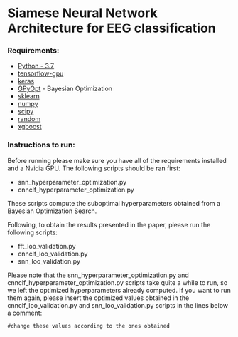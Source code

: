 # Siamese Neural Network Architecture for EEG classification

### Requirements:
* [Python - 3.7]
* [tensorflow-gpu]
* [keras]
* [GPyOpt] - Bayesian Optimization
* [sklearn]
* [numpy]
* [scipy]
* [random]
* [xgboost]

### Instructions to run:
Before running please make sure you have all of the requirements  installed and a Nvidia GPU.
The following scripts should be ran first: 
* snn_hyperparameter_optimization.py
* cnnclf_hyperparameter_optimization.py

These scripts compute the suboptimal hyperparameters obtained from a Bayesian Optimization Search.

Following, to obtain the results presented in the paper, please run the following scripts: 
* fft_loo_validation.py
* cnnclf_loo_validation.py
* snn_loo_validation.py

Please note that the snn_hyperparameter_optimization.py and cnnclf_hyperparameter_optimization.py scripts take quite a while to run, so we left the optimized hyperparameters already computed. If you want to run them again, please insert the optimized values obtained in the cnnclf_loo_validation.py and snn_loo_validation.py scripts in the lines below a comment: 

```
#change these values according to the ones obtained
```

[Python - 3.7]: https://www.python.org/downloads/release/python-370/
[tensorflow-gpu]: https://www.tensorflow.org/install/gpu
[keras]: https://keras.io/
[GPyOpt]: https://sheffieldml.github.io/GPyOpt/
[sklearn]: https://pypi.org/project/scikit-learn/
[numpy]: https://pypi.org/project/numpy/
[scipy]: https://pypi.org/project/scipy/
[random]: https://pypi.org/project/random2/
[xgboost]: https://pypi.org/project/xgboost/
